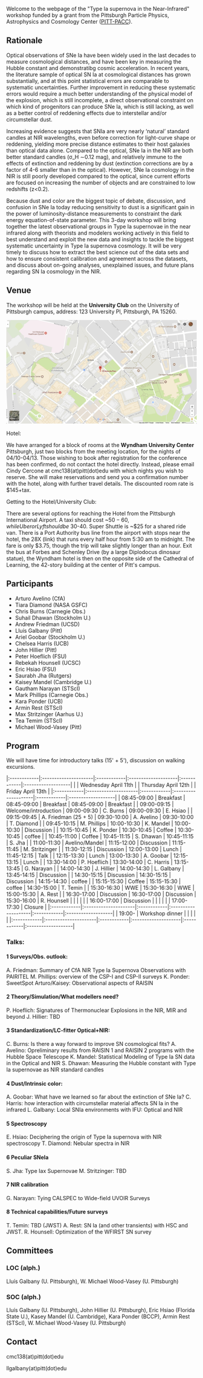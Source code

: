Welcome to the webpage of the "Type Ia supernova in the Near-Infrared" workshop funded by a grant from the Pittsburgh Particle Physics, Astrophysics and Cosmology Center ([PITT-PACC](http://www.physicsandastronomy.pitt.edu/pittpacc)).

## Rationale

Optical observations of SNe Ia have been widely used in the last decades to measure cosmological distances, and have been key in measuring the Hubble constant and demonstratibg cosmic acceleration. In recent years, the literature sample of optical SN Ia at cosmological distances has grown substantially, and at this point statistical errors are comparable to systematic uncertainties. Further improvement in reducing these systematic errors would require a much better understanding of the physical model of the explosion, which is still incomplete, a direct observational constraint on which kind of progenitors can produce SNe Ia, which is still lacking, as well as a better control of reddening effects due to interstellar and/or circumstellar dust.

Increasing evidence suggests that SNIa are very nearly ‘natural’ standard candles at NIR wavelengths, even before correction for light-curve shape or reddening, yielding more precise distance estimates to their host galaxies than optical data alone. Compared to the optical, SNe Ia in the NIR are both better standard candles (σ_H ∼0.12 mag), and relatively immune to the effects of extinction and reddening by dust (extinction corrections are by a factor of 4-6 smaller than in the optical). However, SNe Ia cosmology in the NIR is still poorly developed compared to the optical, since current efforts are focused on increasing the number of objects and are constrained to low redshifts (z<0.2).

Because dust and color are the biggest topic of debate, discussion, and confusion in SNe Ia today reducing sensitivity to dust is a significant gain in the power of luminosity-distance measurements to constraint the dark energy equation-of-state parameter. This 3-day workshop will bring together the latest observational groups in Type Ia supernovae in the near infrared along with theorists and modelers working actively in this field to best understand and exploit the new data and insights to tackle the biggest systematic
uncertainty in Type Ia supernova cosmology. It will be very timely to discuss how to extract the best science out of the data sets and how to ensure consistent calibration and agreement across the datasets, and discuss about on-going analyses, unexplained issues, and future plans regarding SN Ia cosmology in the NIR.

## Venue

The workshop will be held at the **University Club** on the University of Pittsburgh campus, address: 123 University Pl, Pittsburgh, PA 15260. 

[![](https://raw.githubusercontent.com/snianir/webpage/master/map.png)](https://www.google.com/maps/place/123+University+Pl,+Pittsburgh,+PA+15213/@40.4441628,-79.9567206,16.79z/data=!4m13!1m7!3m6!1s0x8834f22915b10c2f:0x4034aeb788d64a44!2s123+University+Pl,+Pittsburgh,+PA+15213!3b1!8m2!3d40.444211!4d-79.9568323!3m4!1s0x8834f22915b10c2f:0x4034aeb788d64a44!8m2!3d40.444211!4d-79.9568323?hl=en)

Hotel:

We have arranged for a block of rooms at the **Wyndham University Center** Pittsburgh, just two blocks from the meeting location, for the nights of 04/10-04/13.  Those wishing to book after registration for the conference has been confirmed, do not contact the hotel directly. Instead, please email Cindy Cercone at cmc138(at)pitt(dot)edu with which nights you wish to reserve. She will make reservations and send you a confirmation number with the hotel, along with further travel details.  The discounted room rate is $145+tax.

Getting to the Hotel/University Club:

There are several options for reaching the Hotel from the Pittsburgh International Airport.  A taxi should cost ~$50-60, while Uber or Lyft should be ~$30-40.  Super Shuttle is ~$25 for a shared ride van.  There is a Port Authority bus line from the airport with stops near the hotel, the 28X (link) that runs every half hour from 5:30 am to midnight.  The fare is only $3.75, though the trip will take slightly longer than an hour. Exit the bus at Forbes and Schenley Drive (by a large Diplodocus dinosaur statue), the Wyndham hotel is then on the opposite side of the Cathedral of Learning, the 42-story building at the center of Pitt's campus.


## Participants

- Arturo Avelino (CfA)
- Tiara Diamond (NASA GSFC)
- Chris Burns (Carnegie Obs.)
- Suhail Dhawan (Stockholm U.)
- Andrew Friedman (UCSD)
- Lluís Galbany (Pitt)
- Ariel Goobar (Stockholm U.)
- Chelsea Harris (UCB)
- John Hillier (Pitt)
- Peter Hoeflich (FSU)
- Rebekah Hounsell (UCSC)
- Eric Hsiao (FSU)
- Saurabh Jha (Rutgers)
- Kaisey Mandel (Cambridge U.)
- Gautham Narayan (STScI)
- Mark Phillips (Carnegie Obs.)
- Kara Ponder (UCB)
- Armin Rest (STScI)
- Max Stritzinger (Aarhus U.)
- Tea Temim (STScI)
- Michael Wood-Vasey (Pitt)


## Program

We will have time for introductory talks (15' + 5'), discussion on walking excursions. 

|:------------|:---------------------|:------------|:--------------------|:------------|:-------------------|
|             | Wednesday April 11th |             | Thursday April 12th |             | Friday  April 13th |
|:------------|:---------------------|:------------|:--------------------|:------------|:-------------------|
| 08:45-09:00 | Breakfast            | 08:45-09:00 | Breakfast           | 08:45-09:00 | Breakfast          |
| 09:00-09:15 | Welcome/introduction | 09:00-09:30 | C. Burns            | 09:00-09:30 | E. Hsiao           |
| 09:15-09:45 | A. Friedman (25 + 5) | 09:30-10:00 | A. Avelino          | 09:30-10:00 | T. Diamond         |
| 09:45-10:15 | M. Phillips          | 10:00-10:30 | K. Mandel           | 10:00-10:30 | Discussion         |
| 10:15-10:45 | K. Ponder            | 10:30-10:45 | Coffee              | 10:30-10:45 | coffee             |
| 10:45-11:00 | Coffee               | 10:45-11:15 | S. Dhawan           | 10:45-11:15 | S. Jha             |
| 11:00-11:30 | Avelino/Mandel       | 11:15-12:00 | Discussion          | 11:15-11:45 | M. Stritzinger     |
| 11:30-12:15 | Discussion           | 12:00-13:00 | Lunch               | 11:45-12:15 | Talk               |
| 12:15-13:30 | Lunch                | 13:00-13:30 | A. Goobar           | 12:15-13:15 | Lunch              |
| 13:30-14:00 | P. Hoeflich          | 13:30-14:00 | C. Harris           | 13:15-13:45 | G. Narayan         |
| 14:00-14:30 | J. Hillier           | 14:00-14:30 | L. Galbany          | 13:45-14:15 | Discussion         |
| 14:30-15:15 | Discussion           | 14:30-15:15 | Discussion          | 14:15-14:30 | coffee             |
| 15:15-15:30 | Coffee               | 15:15-15:30 | coffee              | 14:30-15:00 | T. Temin           |
| 15:30-16:30 | WWE                  | 15:30-16:30 | WWE                 | 15:00-15:30 | A. Rest            |
| 16:30-17:00 | Discussion           | 16:30-17:00 | Discussion          | 15:30-16:00 | R. Hounsell        |
|             |                      |             |                     | 16:00-17:00 | Discussion         |
|             |                      |             |                     | 17:00-17:30 | Closure            |
|:------------|:---------------------|:------------|:--------------------|:------------|:-------------------|
| 19:00-      | Workshop dinner      |             |                     |             |                    |
|:------------|:---------------------|:------------|:--------------------|:------------|:-------------------|

### Talks:

#### 1 Surveys/Obs. outlook: 

A. Friedman: Summary of CfA NIR Type Ia Supernova Observations with PAIRITEL
M. Phillips: overview of the CSP-I and CSP-II surveys
K. Ponder: SweetSpot
Arturo/Kaisey: Observational aspects of RAISIN

#### 2 Theory/Simulation/What modellers need?

P. Hoeflich: Signatures of Thermonuclear Explosions in the NIR, MIR and beyond
J. Hillier: TBD

#### 3 Standardization/LC-fitter Optical+NIR:

C. Burns: Is there a way forward to improve SN cosmological fits?
A. Avelino: Opreliminary results from RAISIN 1 and RAISIN 2 programs with the Hubble Space Telescope
K. Mandel: Statistical Modeling of Type Ia SN data in the Optical and NIR
S. Dhawan: Measuring the Hubble constant with Type Ia supernovae as NIR standard candles

#### 4 Dust/Intrinsic color: 

A. Goobar: What have we learned so far about the extinction of SNe Ia?
C. Harris: how interaction with circumstellar material affects SN Ia in the infrared
L. Galbany: Local SNIa environments with IFU: Optical and NIR

#### 5 Spectroscopy

E. Hsiao: Deciphering the origin of Type Ia supernova with NIR spectroscopy
T. Diamond: Nebular spectra in NIR

#### 6 Peculiar SNeIa

S. Jha: Type Iax Supernovae
M. Stritzinger: TBD

#### 7 NIR calibration

G. Narayan: Tying CALSPEC to Wide-field UVOIR Surveys

#### 8 Technical capabilities/Future surveys

T. Temin: TBD (JWST)
A. Rest: SN Ia (and other transients) with HSC and JWST.
R. Hounsell: Optimization of the WFIRST SN survey

## Committees

### LOC (alph.)

Lluís Galbany (U. Pittsburgh), W. Michael Wood-Vasey (U. Pittsburgh)

### SOC (alph.)

Lluís Galbany (U. Pittsburgh), John Hillier (U. Pittsburgh), Eric Hsiao (Florida State U.), Kasey Mandel (U. Cambridge), Kara Ponder (BCCP), Armin Rest (STScI), W. Michael Wood-Vasey (U. Pittsburgh)

## Contact

cmc138(at)pitt(dot)edu

llgalbany(at)pitt(dot)edu
